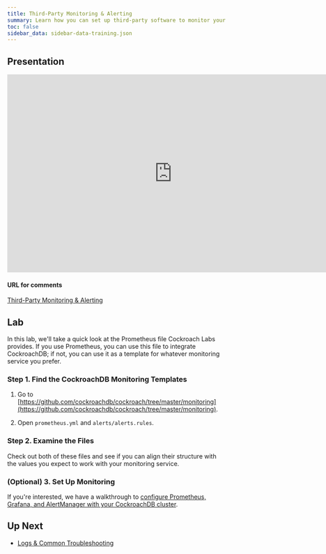 ```yaml
---
title: Third-Party Monitoring & Alerting
summary: Learn how you can set up third-party software to monitor your CockroachDB cluster.
toc: false
sidebar_data: sidebar-data-training.json
---
```


<div id="toc"></div>

## Presentation

<iframe src="https://docs.google.com/presentation/d/e/2PACX-1vSI2ZKhtfhFeLuCNesbWfpIvdGelYwDmASsbLi7cl3WnVkIfWvICwBHWL2XVUddk7JFas_4MgMiaE6_/embed?start=false&loop=false" frameborder="0" width="756" height="454" allowfullscreen="true" mozallowfullscreen="true" webkitallowfullscreen="true"></iframe>

#### URL for comments

[Third-Party Monitoring & Alerting](https://docs.google.com/presentation/d/13KpWFSC30Ly5FKykbsgdRK7eIgA-jtIAt1EDUWbrYHs/edit)

## Lab

In this lab, we'll take a quick look at the Prometheus file Cockroach Labs provides. If you use Prometheus, you can use this file to integrate CockroachDB; if not, you can use it as a template for whatever monitoring service you prefer.

### Step 1. Find the CockroachDB Monitoring Templates

1. Go to [https://github.com/cockroachdb/cockroach/tree/master/monitoring](https://github.com/cockroachdb/cockroach/tree/master/monitoring).

2. Open `prometheus.yml` and `alerts/alerts.rules`.

### Step 2. Examine the Files

Check out both of these files and see if you can align their structure with the values you expect to work with your monitoring service.

### (Optional) 3. Set Up Monitoring

If you're interested, we have a walkthrough to [configure Prometheus, Grafana, and AlertManager with your CockroachDB cluster](https://www.cockroachlabs.com/docs/stable/monitor-cockroachdb-with-prometheus.html).

## Up Next

- [Logs & Common Troubleshooting](logs.html)
